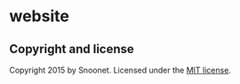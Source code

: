 # website
## Copyright and license

Copyright 2015 by Snoonet. Licensed under the [MIT license](https://github.com/snoonetIRC/website/blob/master/LICENSE).
